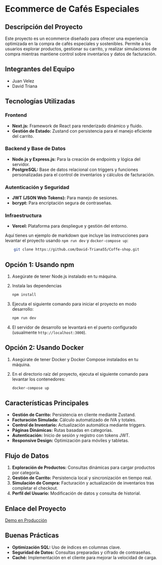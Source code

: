 
# Ecommerce de Cafés Especiales

## Descripción del Proyecto
Este proyecto es un ecommerce diseñado para ofrecer una experiencia optimizada en la compra de cafés especiales y sostenibles. Permite a los usuarios explorar productos, gestionar su carrito, y realizar simulaciones de compra mientras mantiene control sobre inventarios y datos de facturación.

## Integrantes del Equipo
- Juan Velez  
- David Triana

## Tecnologías Utilizadas
### Frontend
- **Next.js:** Framework de React para renderizado dinámico y fluido.
- **Gestión de Estado:** Zustand con persistencia para el manejo eficiente del carrito.

### Backend y Base de Datos
- **Node.js y Express.js:** Para la creación de endpoints y lógica del servidor.
- **PostgreSQL:** Base de datos relacional con triggers y funciones personalizadas para el control de inventarios y cálculos de facturación.

### Autenticación y Seguridad
- **JWT (JSON Web Tokens):** Para manejo de sesiones.
- **bcrypt:** Para encriptación segura de contraseñas.

### Infraestructura
- **Vercel:** Plataforma para despliegue y gestión del entorno.

   
Aquí tienes un ejemplo de markdown que incluye las instrucciones para levantar el proyecto usando `npm run dev` y `docker-compose up`:

```bash
    git clone https://github.com/David-Triana55/Coffe-shop.git
```

## Opción 1: Usando npm

1. Asegúrate de tener Node.js instalado en tu máquina.
2. Instala las dependencias
    ```bash
   npm install
   ```
4. Ejecuta el siguiente comando para iniciar el proyecto en modo desarrollo:

   ```bash
   npm run dev
   ```

5. El servidor de desarrollo se levantará en el puerto configurado (usualmente `http://localhost:3000`).

## Opción 2: Usando Docker

1. Asegúrate de tener Docker y Docker Compose instalados en tu máquina.
2. En el directorio raíz del proyecto, ejecuta el siguiente comando para levantar los contenedores:

   ```bash
   docker-compose up
   ```

## Características Principales
- **Gestión de Carrito:** Persistencia en cliente mediante Zustand.
- **Facturación Simulada:** Cálculo automatizado de IVA y totales.
- **Control de Inventario:** Actualización automática mediante triggers.
- **Páginas Dinámicas:** Rutas basadas en categorías.
- **Autenticación:** Inicio de sesión y registro con tokens JWT.
- **Responsive Design:** Optimización para móviles y tabletas.

## Flujo de Datos
1. **Exploración de Productos:** Consultas dinámicas para cargar productos por categoría.
2. **Gestión de Carrito:** Persistencia local y sincronización en tiempo real.
3. **Simulación de Compra:** Facturación y actualización de inventarios tras completar el checkout.
4. **Perfil del Usuario:** Modificación de datos y consulta de historial.

## Enlace del Proyecto
[Demo en Producción](https://davecode.com.co/)

## Buenas Prácticas
- **Optimización SQL:** Uso de índices en columnas clave.
- **Seguridad de Datos:** Consultas preparadas y cifrado de contraseñas.
- **Caché:** Implementación en el cliente para mejorar la velocidad de carga.


